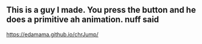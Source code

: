This is a guy I made. You press the button and he does a primitive ah animation. nuff said
---------------------------------------------------------------------------------------------
https://edamama.github.io/chrJump/

